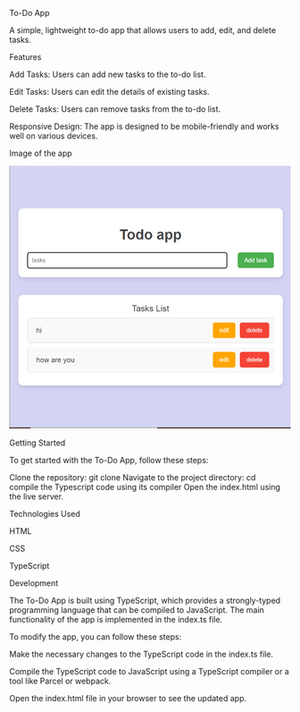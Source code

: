 To-Do App

A simple, lightweight to-do app that allows users to add, edit, and delete tasks.

Features

Add Tasks: Users can add new tasks to the to-do list.

Edit Tasks: Users can edit the details of existing tasks.

Delete Tasks: Users can remove tasks from the to-do list.

Responsive Design: The app is designed to be mobile-friendly and works well on various devices.

Image of the app

![alt text](image.png)

Getting Started

To get started with the To-Do App, follow these steps:

Clone the repository:   git clone <url path of the repo>
Navigate to the project directory:   cd <projet name>  
compile the Typescript code using its compiler 
Open the index.html using the live server.

Technologies Used

HTML

CSS

TypeScript

Development

The To-Do App is built using TypeScript, which provides a strongly-typed programming language that can be compiled to JavaScript. The main functionality of the app is implemented in the index.ts file.

To modify the app, you can follow these steps:

Make the necessary changes to the TypeScript code in the index.ts file.

Compile the TypeScript code to JavaScript using a TypeScript compiler or a tool like Parcel or webpack.

Open the index.html file in your browser to see the updated app.